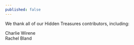```yaml
---
published: false
---
```

We thank all of our Hidden Treasures contributors, including:  

Charlie Wirene  
Rachel Bland
